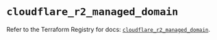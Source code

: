 # `cloudflare_r2_managed_domain`

Refer to the Terraform Registry for docs: [`cloudflare_r2_managed_domain`](https://registry.terraform.io/providers/cloudflare/cloudflare/5.3.0/docs/resources/r2_managed_domain).

